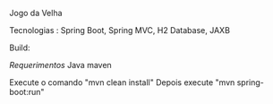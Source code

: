Jogo da Velha

Tecnologias : Spring Boot, Spring MVC, H2 Database, JAXB

Build:

*Requerimentos*
Java
maven

Execute o comando "mvn clean install"
Depois execute "mvn spring-boot:run"
